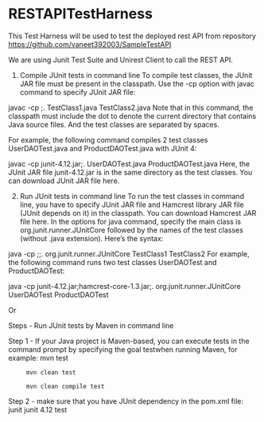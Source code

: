 # RESTAPITestHarness

This Test Harness will be used to test the deployed rest API from repository https://github.com/vaneet392003/SampleTestAPI

We are using Junit Test Suite and Unirest Client to call the REST API.

1. Compile JUnit tests in command line
To compile test classes, the JUnit JAR file must be present in the classpath. Use the -cp option with javac command to specify JUnit JAR file:

javac -cp <junit-jar-file>;. TestClass1.java TestClass2.java
Note that in this command, the classpath must include the dot to denote the current directory that contains Java source files. And the test classes are separated by spaces.

For example, the following command compiles 2 test classes UserDAOTest.java and ProductDAOTest.java with JUnit 4:

javac -cp junit-4.12.jar;. UserDAOTest.java ProductDAOTest.java
Here, the JUnit JAR file junit-4.12.jar is in the same directory as the test classes. You can download JUnit JAR file here.

 

2. Run JUnit tests in command line
To run the test classes in command line, you have to specify JUnit JAR file and Hamcrest library JAR file (JUnit depends on it) in the classpath. You can download Hamcrest JAR file here. In the options for java command, specify the main class is org.junit.runner.JUnitCore followed by the names of the test classes (without .java extension). Here’s the syntax:

java -cp <junit-jar>;<hamcrest-jar>;. org.junit.runner.JUnitCore  TestClass1 TestClass2
For example, the following command runs two test classes UserDAOTest and ProductDAOTest:

java -cp junit-4.12.jar;hamcrest-core-1.3.jar;. org.junit.runner.JUnitCore UserDAOTest ProductDAOTest

Or

Steps - Run JUnit tests by Maven in command line

Step 1 - If your Java project is Maven-based, you can execute tests in the command prompt by specifying the goal testwhen running Maven, for example:
         mvn test
         
         mvn clean test
         
         mvn clean compile test
         
Step 2 - make sure that you have JUnit dependency in the pom.xml file:
         <dependency>
          <groupId>junit</groupId>
          <artifactId>junit</artifactId>
          <version>4.12</version>
          <scope>test</scope>
         </dependency>
